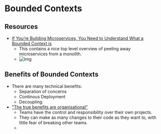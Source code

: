 # Bounded Contexts

## Resources

- [If You’re Building Microservices, You Need to Understand What a Bounded Context is](https://medium.datadriveninvestor.com/if-youre-building-microservices-you-need-to-understand-what-a-bounded-context-is-30cbe51d5085)
  - This contains a nice top level overview of peeling away microservices from a monolith.
  - ![img](https://miro.medium.com/max/1400/1*r2Y9wky92C4zgzzAC9_IvQ.png)

## Benefits of Bounded Contexts

- There are many technical benefits:
  - Separation of concerns
  - Continous Deployment
  - Decoupling
- ["The true benefits are organisational"](https://betterprogramming.pub/the-truth-about-your-source-of-truth-a1eb833c2d70)
  - Teams have the control and responsibility over their own projects.
  - They can make as many changes to their code as they want to, with little fear of breaking other teams.
  - 